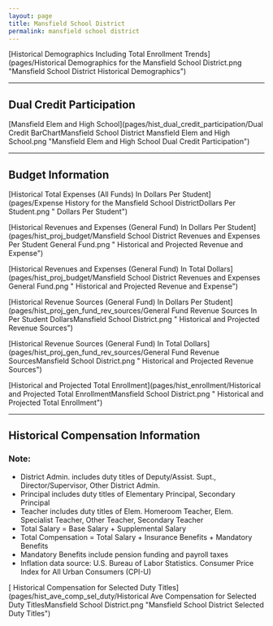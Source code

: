 ```yaml
---
layout: page
title: Mansfield School District
permalink: mansfield school district
---
```



[Historical Demographics Including Total Enrollment Trends](pages/Historical Demographics for the Mansfield School District.png "Mansfield School District Historical Demographics")

___

## Dual Credit Participation

[Mansfield Elem and High School](pages/hist_dual_credit_participation/Dual Credit BarChartMansfield School District Mansfield Elem and High School.png "Mansfield Elem and High School Dual Credit Participation")


___

## Budget Information

[Historical Total Expenses (All Funds) In Dollars Per Student](pages/Expense History for the Mansfield School DistrictDollars Per Student.png " Dollars Per Student")

[Historical Revenues and Expenses (General Fund) In Dollars Per Student](pages/hist_proj_budget/Mansfield School District Revenues and Expenses Per Student General Fund.png " Historical and Projected Revenue and Expense")

[Historical Revenues and Expenses (General Fund) In Total Dollars](pages/hist_proj_budget/Mansfield School District Revenues and Expenses General Fund.png " Historical and Projected Revenue and Expense")

[Historical Revenue Sources (General Fund) In Dollars Per Student](pages/hist_proj_gen_fund_rev_sources/General Fund Revenue Sources In Per Student DollarsMansfield School District.png " Historical and Projected Revenue Sources")

[Historical Revenue Sources (General Fund) In Total Dollars](pages/hist_proj_gen_fund_rev_sources/General Fund Revenue SourcesMansfield School District.png " Historical and Projected Revenue Sources")

[Historical and Projected Total Enrollment](pages/hist_enrollment/Historical and Projected Total EnrollmentMansfield School District.png " Historical and Projected Total Enrollment")


___

## Historical Compensation Information
### Note:
- District Admin. includes duty titles of Deputy/Assist. Supt., Director/Supervisor, Other District Admin.
- Principal includes duty titles of Elementary Principal, Secondary Principal
- Teacher includes duty titles of Elem. Homeroom Teacher, Elem. Specialist Teacher, Other Teacher, Secondary Teacher
- Total Salary = Base Salary + Supplemental Salary
- Total Compensation = Total Salary + Insurance Benefits + Mandatory Benefits
- Mandatory Benefits include pension funding and payroll taxes
- Inflation data source: U.S. Bureau of Labor Statistics. Consumer Price Index for All Urban Consumers (CPI-U)

[ Historical Compensation for Selected Duty Titles](pages/hist_ave_comp_sel_duty/Historical Ave Compensation for Selected Duty TitlesMansfield School District.png "Mansfield School District Selected Duty Titles")

